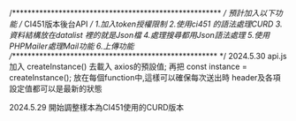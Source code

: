 /****************************************************** */
預計加入以下功能
/* CI451版本後台API */
1.加入token授權限制 
2.使用ci451 的語法處理CURD 
3.資料結構放在datalist 裡的就是Json檔
4.處理搜尋都用Json語法處理
5.使用PHPMailer處理Mail功能
6.上傳功能
/****************************************************** */
2024.5.30
api.js 加入 createInstance() 去載入 axios的預設值;
再把 const instance = createInstance(); 放在每個function中,這樣可以確保每次送出時
header及各項設定值都可以是最新的狀態

2024.5.29
開始調整樣本為CI451使用的CURD版本